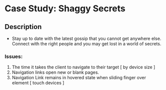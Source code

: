 # Case Study: Shaggy Secrets

## Description

- Stay up to date with the latest gossip that you cannot get anywhere else.
Connect with the right people and you may get lost in a world of secrets.

### Issues:

1. The time it takes the client to navigate to their target [ by device size ]
2. Navigation links open new or blank pages.
3. Navigation Link remains in hovered state when sliding finger over element [ touch devices ]